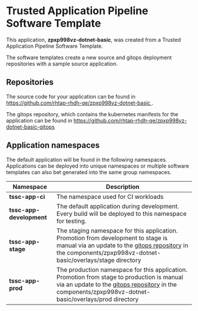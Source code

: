 # Trusted Application Pipeline Software Template

This application, **zpxp998vz-dotnet-basic**, was created from a Trusted Application Pipeline Software Template.

The software templates create a new source and gitops deployment repositories with a sample source application. 

## Repositories

The source code for your application can be found in [https://github.com/rhtap-rhdh-qe/zpxp998vz-dotnet-basic ](https://github.com/rhtap-rhdh-qe/zpxp998vz-dotnet-basic ).
 
The gitops repository, which contains the kubernetes manifests for the application can be found in 
[https://github.com/rhtap-rhdh-qe/zpxp998vz-dotnet-basic-gitops ](https://github.com/rhtap-rhdh-qe/zpxp998vz-dotnet-basic-gitops ) 

## Application namespaces 

The default application will be found in the following namespaces. Applications can be deployed into unique namespaces or multiple software templates can also bet generated into the same group namespaces.  

|  Namespace   |  Description   |  
| -------- | -------- |
| **tssc-app-ci** | The namespace used for CI workloads |
| **tssc-app-development** | The default application during development. Every build will be deployed to this namespace for testing. |
| **tssc-app-stage** | The staging namespace for this application. Promotion from development to stage is manual via an update to the [gitops repository](https://github.com/rhtap-rhdh-qe/zpxp998vz-dotnet-basic-gitops ) in the components/zpxp998vz-dotnet-basic/overlays/stage directory |
| **tssc-app-prod** | The production namespace for this application. Promotion from stage to production is manual via an update to the [gitops repository](https://github.com/rhtap-rhdh-qe/zpxp998vz-dotnet-basic-gitops ) in the components/zpxp998vz-dotnet-basic/overlays/prod directory |